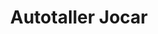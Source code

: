 ---
title: "Autotaller Jocar"
url: /beas-de-segura/autotaller-jocar/
shop: reparación de automóviles
---